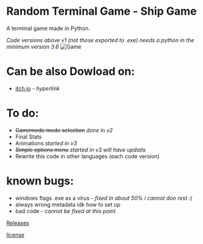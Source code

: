 # Random Terminal Game - Ship Game
A terminal game made in Python.

_Code versions above v1 (not those exported to .exe) needs a python in the minimum version 3.6_
![Game](https://github.com/user-attachments/assets/18281716-ffcb-4dca-b302-4e82275d52c7)

# Can be also Dowload on:
- [itch.io](https://alastor367.itch.io/ship-game) - _hyperlink_

# To do:

- ~~Gamemode mode selection~~ *done in v2*
- Final Stats
- Animations *started in v3*
- ~~Simple options menu~~ *started in v3 will have updaits* 
- Rewrite this code in other languages (each code version)


# known bugs:
- windows flags .exe as a virus - *fixed in about 50% i cannot doo rest :(*
- always wrong metadata idk how to set up
- bad code - *cannot be fixed at this point*

[Releases](https://github.com/alastor367/Random_Terminal_Game-Ship_Game/releases)

[license](https://github.com/alastor367/Random_Terminal_Game-Ship_Game?tab=MIT-1-ov-file#readme)
